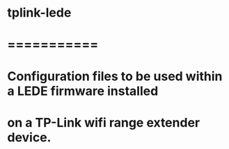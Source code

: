 # tplink-lede
# ===========
# Configuration files to be used within a LEDE firmware installed
# on a TP-Link wifi range extender device.
